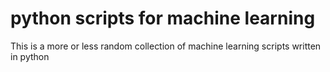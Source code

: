# python scripts for machine learning
This is a more or less random collection of machine learning scripts written in python